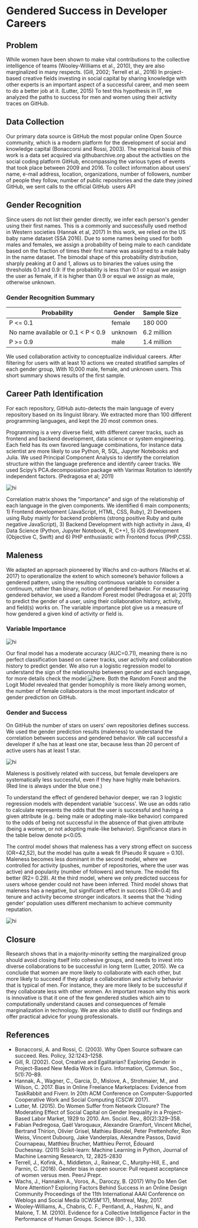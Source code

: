 # Gendered Success in Developer Careers

## Problem
While women have been shown to make vital contributions to the collective intelligence of teams (Wooley-Williams et al., 2010), they are also marginalized in many respects. (Gill, 2002; Terrell et al., 2016) In project-based creative fields investing in social capital by sharing knowledge with other experts is an important aspect of a successful career, and men seem to do a better job at it. (Lutter, 2015) To test this hypothesis in IT, we analyzed the paths to success for men and women using their activity traces on GitHub. 

## Data Collection
Our primary data source is GitHub  the most popular online Open Source community, which is a modern platform for the development of social and knowledge capital (Bonaccorsi and Rossi, 2003). The empirical basis of this work is a data set acquired via githubarchive.org about the activities on the social coding platform GitHub, encompassing the various types of events that took place between 2009 and 2016. 
To collect information about users’ name, e-mail address, location, organizations, number of followers, number of people they follow, number of public repositories and the date they joined GitHub, we sent calls to the official GitHub  users API  

## Gender Recognition
Since users do not list their gender directly, we infer each person's gender using their first names. This is a commonly and successfully used method in Western societies (Hannak et al, 2017) In this work, we relied on the US baby name dataset (SSA 2016).  Due to some names being used for both males and females, we assign a probability of being male to each candidate based on the fraction of times their first name was assigned to a male baby in the name dataset. The bimodal shape of this probability distribution, sharply peaking at 0 and 1, allows us to binaries the values using the thresholds 0.1 and 0.9: If the probability is less than 0.1 or equal we assign the user as female, if it is higher than 0.9 or equal we assign as male, otherwise unknown. 

### Gender Recognition Summary

| Probability                        | Gender   | Sample Size  |
| ---------------------------------- | -------- | ------------ |
| P <= 0.1                           | female   | 180 000      |
| No name available or 0.1 < P < 0.9 | unknown  | 6.2 million  |
| P >= 0.9                           | male     | 1.4 million  |



We used collaboration activity to conceptualize individual careers. After filtering for users with at least 10 actions we created stratified samples of each gender group, With 10,000 male, female, and unknown users. This short summary shows results of the first sample.


## Career Path Identification


For each repository, GitHub auto-detects the main language of every repository based on its linguist library. We extracted more than 100 different programming languages, and kept the 20 most common ones. 


Programming is a very diverse field, with different career tracks, such as frontend and backend development, data science or system engineering. Each field has its own favored language combinations, for instance data scientist are more likely to use Python, R, SQL, Jupyter Notebooks and Julia.
We used Principal Component Analysis to identify the correlation structure within the language preference and identify career tracks. We used Scipy’s PCA.decomposiation package with Varimax Rotation to identify independent factors. (Pedragosa et al; 2011)

<img src="PCA1.png" alt="hi" class="inline"/>

Correlation matrix shows the "importance"  and sign of the relationship of each language in the given components. We identified 6 main components; 1) Frontend development (JavaScript, HTML, CSS, Ruby), 2) Developers using Ruby mainly for backend problems (strong positive Ruby and quite negative JavaScript), 3) Backend Development with high activity in Java, 4) Data Science (Python, Jupyter Notebook, R, C++), 5) iOS development (Objective C, Swift) and 6) PHP enthusiastic with Frontend focus (PHP,CSS).

## Maleness

We adapted an approach pioneered by Wachs and co-authors (Wachs et al. 2017) to operationalize the extent to which someone’s behavior follows a gendered pattern, using the resulting continuous variable to consider a continuum, rather than binary, notion of gendered behavior. For measuring gendered behavior, we used a Random Forest model (Pedragosa et al; 2011) to predict the gender of a user, using their collaboration history, activity, and field(s) works on. The variable importance plot give us a measure of how gendered a given kind of activity or field is.

### Variable Importance

<img src="var_importance_RF.png" alt="hi" class="inline"/>

Our final model has a moderate accuracy (AUC=0.71), meaning there is no perfect classification based on career tracks, user activity and collaboration history to predict gender. We also run a logistic regression model to understand the sign of the relationship between gender and each language, for more details check the model <img src="gender_prediction_logit.pdf" alt="here" class="inline"/>. Both the Random Forest and the Logit Model revealed that gender homophily is more likely among women, the number of female collaborators is the most important indicator of gender prediction on GitHub.


### Gender and Success

On GitHub the number of stars on users’ own repositories defines success. We used the gender prediction results (maleness) to understand the correlation between success and gendered behavior. We call successful a developer if s/he has at least one star, because less than 20 percent of active users has at least 1 star.


<img src="maleness_success.png" alt="hi" class="inline"/>


Maleness is positively related with success, but female developers are systematically less successful, even if they have highly male behaviors. (Red line is always under the blue one.) 

To understand the effect of gendered behavior deeper, we ran 3 logistic regression models with dependent variable 'success'.
We use an odds ratio to calculate represents the odds that the user is successful and having a given attribute (e.g.: being male or adopting male-like behavior) compared to the odds of being not successful in the absence of that given attribute (being a women, or not adopting male-like behavior). Significance stars in the table below denote p<0.05.

The control model shows that maleness has a very strong effect on success (OR=42,52), but the model has quite a weak fit (Pseudo R square = 0.10). Maleness becomes less dominant in the second model, where we controlled for activity (pushes, number of repositories, where the user was active) and popularity (number of followers) and tenure. The model fits better (R2= 0.29). At the third model, where we only predicted success for users whose gender could not have been inferred. Third model shows that maleness has a negative, but significant effect in success (OR=0.4) and tenure and activity become stronger indicators. It seems that the 'hiding gender' population uses different mechanism to achieve community reputation.


<img src="logit_success.png" alt="hi" class="inline"/>


## Closure

Research shows that in a majority-minority setting the marginalized group should avoid closing itself into cohesive groups, and needs to invest into diverse collaborations to be successful in long term (Lutter, 2015). We ca conclude that women are more likely to collaborate with each other, but more likely to succeed if they adopt a collaboration and activity behavior that is typical of men. For instance, they are more likely to be successful if they collaborate less with other women. 
An important reason why this work is innovative is that it one of the few gendered studies which aim to computationally understand causes and consequences of female marginalization in technology. We are also able to distill our findings and offer practical advice for young professionals. 


## References
*	Bonaccorsi, A. and Rossi, C. (2003). Why Open Source software can succeed. Res. Policy, 32:1243–1258. 
*	Gill, R. (2002). Cool, Creative and Egalitarian? Exploring Gender in Project-Based New Media Work in Euro. Information, Commun. Soc., 5(1):70–89. 
*	Hannak, A., Wagner, C., Garcia, D., Mislove, A., Strohmaier, M., and Wilson, C. 2017. Bias in Online Freelance Marketplaces: Evidence from TaskRabbit and Fiverr. In 20th ACM Conference on Computer-Supported Cooperative Work and Social Computing (CSCW 2017).
*	Lutter, M. (2015). Do Women Suffer from Network Closure? The Moderating Effect of Social Capital on Gender Inequality in a Project-Based Labor Market, 1929 to 2010. Am. Sociol. Rev., 80(2):329–358. 
*	Fabian Pedregosa, Gaël Varoquaux, Alexandre Gramfort, Vincent Michel, Bertrand Thirion, Olivier Grisel, Mathieu Blondel, Peter Prettenhofer, Ron Weiss, Vincent Dubourg, Jake Vanderplas, Alexandre Passos, David Cournapeau, Matthieu Brucher, Matthieu Perrot, Édouard Duchesnay. (2011) Scikit-learn: Machine Learning in Python, Journal of Machine Learning Research, 12, 2825-2830 
 *	Terrell, J., Kofink, A., Middleton, J., Rainear, C., Murphy-Hill, E., and Parnin, C. (2016). Gender bias in open source: Pull request acceptance of women versus men. PeerJ Prepr. 
*	Wachs, J., Hannakm A., Voros, A., Daroczy, B. (2017) Why Do Men Get More Attention? Exploring Factors Behind Success in an Online Design Community
Proceedings of the 11th International AAAI Conference on Weblogs and Social Media (ICWSM'17), Montreal, May, 2017.
*	Wooley-Williams, A., Chabris, C. F., Pentland, A., Hashmi, N., and Malone, T. M. (2010). Evidence for a Collective Intelligence Factor in the Performance of Human Groups. Science (80-. )., 330. 



